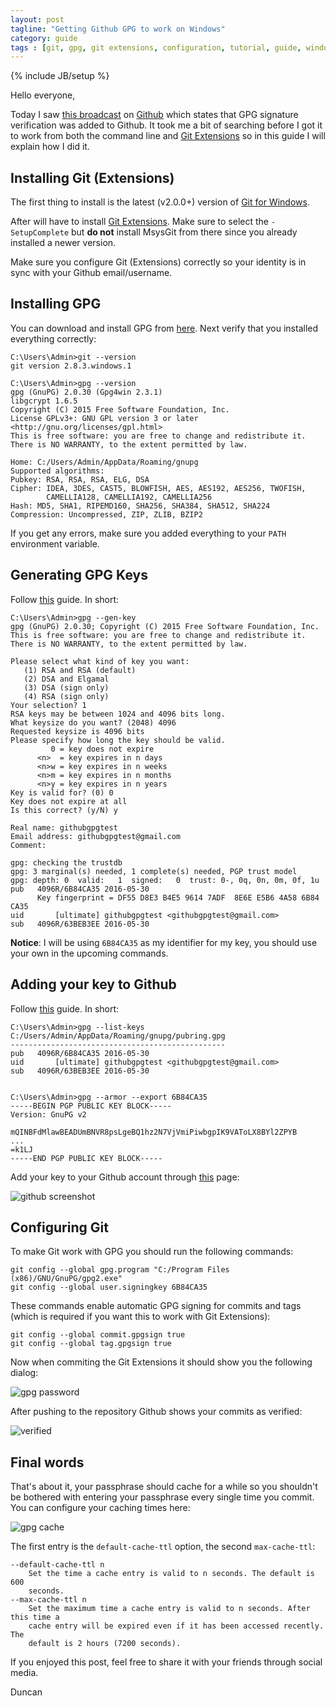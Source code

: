 ```yaml
---
layout: post
tagline: "Getting Github GPG to work on Windows"
category: guide
tags : [git, gpg, git extensions, configuration, tutorial, guide, windows]
---
```

{% include JB/setup %}

Hello everyone,

Today I saw [this broadcast](https://github.com/blog/2144-gpg-signature-verification) on [Github](https://github.com) which states that GPG signature verification was added to Github. It took me a bit of searching before I got it to work from both the command line and [Git Extensions](https://gitextensions.github.io) so in this guide I will explain how I did it.

## Installing Git (Extensions)

The first thing to install is the latest (v2.0.0+) version of [Git for Windows](https://git-for-windows.github.io).

After will have to install [Git Extensions](https://github.com/gitextensions/gitextensions/releases). Make sure to select the `-SetupComplete` but **do not** install MsysGit from there since you already installed a newer version.

Make sure you configure Git (Extensions) correctly so your identity is in sync with your Github email/username.

## Installing GPG

You can download and install GPG from [here](https://www.gpg4win.org/download.html). Next verify that you installed everything correctly:

```
C:\Users\Admin>git --version
git version 2.8.3.windows.1

C:\Users\Admin>gpg --version
gpg (GnuPG) 2.0.30 (Gpg4win 2.3.1)
libgcrypt 1.6.5
Copyright (C) 2015 Free Software Foundation, Inc.
License GPLv3+: GNU GPL version 3 or later <http://gnu.org/licenses/gpl.html>
This is free software: you are free to change and redistribute it.
There is NO WARRANTY, to the extent permitted by law.

Home: C:/Users/Admin/AppData/Roaming/gnupg
Supported algorithms:
Pubkey: RSA, RSA, RSA, ELG, DSA
Cipher: IDEA, 3DES, CAST5, BLOWFISH, AES, AES192, AES256, TWOFISH,
        CAMELLIA128, CAMELLIA192, CAMELLIA256
Hash: MD5, SHA1, RIPEMD160, SHA256, SHA384, SHA512, SHA224
Compression: Uncompressed, ZIP, ZLIB, BZIP2
```

If you get any errors, make sure you added everything to your `PATH` environment variable.

## Generating GPG Keys

Follow [this](https://help.github.com/articles/generating-a-new-gpg-key) guide. In short:

```
C:\Users\Admin>gpg --gen-key
gpg (GnuPG) 2.0.30; Copyright (C) 2015 Free Software Foundation, Inc.
This is free software: you are free to change and redistribute it.
There is NO WARRANTY, to the extent permitted by law.

Please select what kind of key you want:
   (1) RSA and RSA (default)
   (2) DSA and Elgamal
   (3) DSA (sign only)
   (4) RSA (sign only)
Your selection? 1
RSA keys may be between 1024 and 4096 bits long.
What keysize do you want? (2048) 4096
Requested keysize is 4096 bits
Please specify how long the key should be valid.
         0 = key does not expire
      <n>  = key expires in n days
      <n>w = key expires in n weeks
      <n>m = key expires in n months
      <n>y = key expires in n years
Key is valid for? (0) 0
Key does not expire at all
Is this correct? (y/N) y

Real name: githubgpgtest
Email address: githubgpgtest@gmail.com
Comment:

gpg: checking the trustdb
gpg: 3 marginal(s) needed, 1 complete(s) needed, PGP trust model
gpg: depth: 0  valid:   1  signed:   0  trust: 0-, 0q, 0n, 0m, 0f, 1u
pub   4096R/6B84CA35 2016-05-30
      Key fingerprint = DF55 D8E3 B4E5 9614 7ADF  8E6E E5B6 4A58 6B84 CA35
uid       [ultimate] githubgpgtest <githubgpgtest@gmail.com>
sub   4096R/63BEB3EE 2016-05-30
```

**Notice**: I will be using `6B84CA35` as my identifier for my key, you should use your own in the upcoming commands.

## Adding your key to Github

Follow [this](https://help.github.com/articles/adding-a-new-gpg-key-to-your-github-account) guide. In short:

```
C:\Users\Admin>gpg --list-keys
C:/Users/Admin/AppData/Roaming/gnupg/pubring.gpg
------------------------------------------------
pub   4096R/6B84CA35 2016-05-30
uid       [ultimate] githubgpgtest <githubgpgtest@gmail.com>
sub   4096R/63BEB3EE 2016-05-30


C:\Users\Admin>gpg --armor --export 6B84CA35
-----BEGIN PGP PUBLIC KEY BLOCK-----
Version: GnuPG v2

mQINBFdMlawBEADUmBNVR8psLgeBQ1hz2N7VjVmiPiwbgpIK9VAToLX8BYl2ZPYB
...
=k1LJ
-----END PGP PUBLIC KEY BLOCK-----
```

Add your key to your Github account through [this](https://github.com/settings/keys) page:

![github screenshot](http://i.imgur.com/1C6SKwz.png) 

## Configuring Git

To make Git work with GPG you should run the following commands:

```
git config --global gpg.program "C:/Program Files (x86)/GNU/GnuPG/gpg2.exe"
git config --global user.signingkey 6B84CA35
```

These commands enable automatic GPG signing for commits and tags (which is required if you want this to work with Git Extensions):

```
git config --global commit.gpgsign true
git config --global tag.gpgsign true
```

Now when commiting the Git Extensions it should show you the following dialog:

![gpg password](http://i.imgur.com/3VdRMSg.png)

After pushing to the repository Github shows your commits as verified:

![verified](http://i.imgur.com/CtYYZ1I.png)

## Final words

That's about it, your passphrase should cache for a while so you shouldn't be bothered with entering your passphrase every single time you commit. You can configure your caching times here:

![gpg cache](http://i.imgur.com/TMT2T9t.png)

The first entry is the `default-cache-ttl` option, the second `max-cache-ttl`:

```
--default-cache-ttl n
    Set the time a cache entry is valid to n seconds. The default is 600
    seconds.
--max-cache-ttl n
    Set the maximum time a cache entry is valid to n seconds. After this time a
    cache entry will be expired even if it has been accessed recently. The
    default is 2 hours (7200 seconds).
```

If you enjoyed this post, feel free to share it with your friends through social media.

Duncan